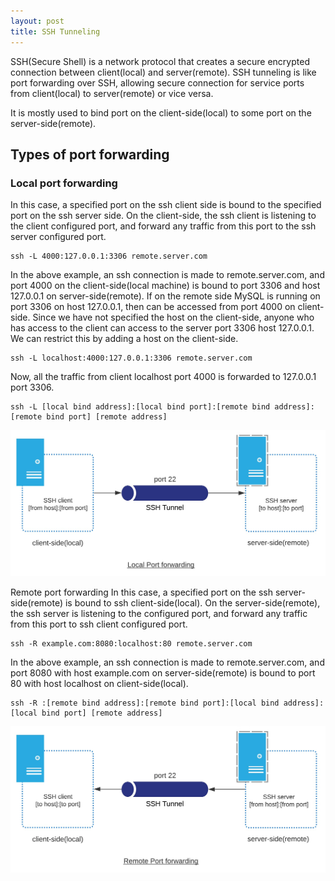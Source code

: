 ```yaml
---
layout: post
title: SSH Tunneling
---
```


SSH(Secure Shell) is a network protocol that creates a secure encrypted connection between client(local) and server(remote). SSH tunneling is like port forwarding over SSH, allowing secure connection for service ports from client(local) to server(remote) or vice versa.

It is mostly used to bind port on the client-side(local) to some port on the server-side(remote).

## Types of port forwarding

### Local port forwarding

In this case, a specified port on the ssh client side is bound to the specified port on the ssh server side. On the client-side, the ssh client is listening to the client configured port, and forward any traffic from this port to the ssh server configured port.


```
ssh -L 4000:127.0.0.1:3306 remote.server.com
```


In the above example, an ssh connection is made to remote.server.com, and port 4000 on the client-side(local machine) is bound to port 3306 and host 127.0.0.1 on server-side(remote). If on the remote side MySQL is running on port 3306 on host 127.0.0.1, then can be accessed from port 4000 on client-side. Since we have not specified the host on the client-side, anyone who has access to the client can access to the server port 3306 host 127.0.0.1. We can restrict this by adding a host on the client-side.

```
ssh -L localhost:4000:127.0.0.1:3306 remote.server.com
```

Now, all the traffic from client localhost port 4000 is forwarded to 127.0.0.1 port 3306.

```
ssh -L [local bind address]:[local bind port]:[remote bind address]:[remote bind port] [remote address]
```
![local port forwarding](/images/ssh-tunneling/ssh-tunnel-local.jpeg)

Remote port forwarding
In this case, a specified port on the ssh server-side(remote) is bound to ssh client-side(local). On the server-side(remote), the ssh server is listening to the configured port, and forward any traffic from this port to ssh client configured port.

```
ssh -R example.com:8080:localhost:80 remote.server.com
```

In the above example, an ssh connection is made to remote.server.com, and port 8080 with host example.com on server-side(remote) is bound to port 80 with host localhost on client-side(local).

```
ssh -R :[remote bind address]:[remote bind port]:[local bind address]:[local bind port] [remote address]
```

![remote port forwarding](/images/ssh-tunneling/ssh-tunnel-remote.jpeg)